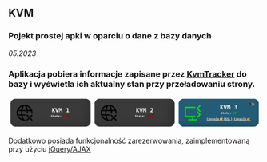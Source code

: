 ## KVM
### Pojekt prostej apki w oparciu o dane z bazy danych
*05.2023*
### Aplikacja pobiera informacje zapisane przez [KvmTracker](../app/) do bazy i wyświetla ich aktualny stan przy przeładowaniu strony. 

![kvms](img/kvms.png)

Dodatkowo posiada funkcjonalność zarezerwowania, zaimplementowaną przy użyciu [jQuery/AJAX](js/script.js#L25)
